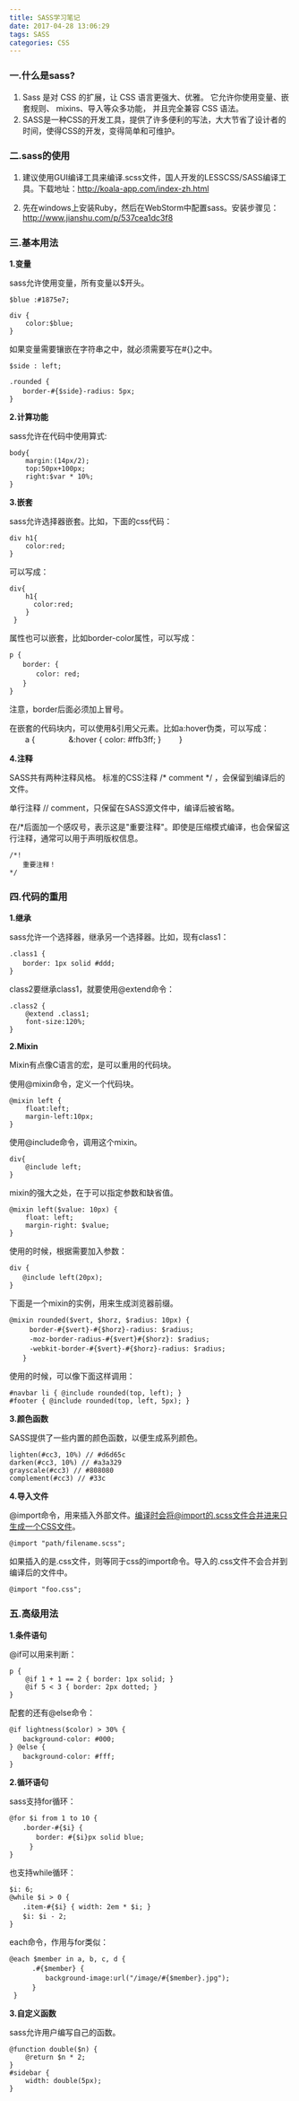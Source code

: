 ```yaml
---
title: SASS学习笔记
date: 2017-04-28 13:06:29
tags: SASS
categories: CSS
---
```


### 一.什么是sass?
1. Sass 是对 CSS 的扩展，让 CSS 语言更强大、优雅。 它允许你使用变量、嵌套规则、 mixins、导入等众多功能， 并且完全兼容 CSS 语法。
2. SASS是一种CSS的开发工具，提供了许多便利的写法，大大节省了设计者的时间，使得CSS的开发，变得简单和可维护。

### 二.sass的使用

1. 建议使用GUI编译工具来编译.scss文件，国人开发的LESSCSS/SASS编译工具。下载地址：http://koala-app.com/index-zh.html

2. 先在windows上安装Ruby，然后在WebStorm中配置sass。安装步骤见：http://www.jianshu.com/p/537cea1dc3f8

### 三.基本用法

**1.变量**

sass允许使用变量，所有变量以$开头。

    $blue :#1875e7;
    
    div {
        color:$blue;
    }

如果变量需要镶嵌在字符串之中，就必须需要写在#{}之中。

    $side : left;
    
    .rounded {
    　　border-#{$side}-radius: 5px;
    }


**2.计算功能**

sass允许在代码中使用算式:

    body{
        margin:(14px/2);
        top:50px+100px;
        right:$var * 10%;
    }

**3.嵌套**

sass允许选择器嵌套。比如，下面的css代码：
    
    div h1{
        color:red;
    }

可以写成：

    div{
        h1{
          color:red;
        }
     }

属性也可以嵌套，比如border-color属性，可以写成：

    p {
    　　border: {
    　　　　color: red;
    　　}
    }

注意，border后面必须加上冒号。

在嵌套的代码块内，可以使用&引用父元素。比如a:hover伪类，可以写成：
　　a {
　　　　&:hover { color: #ffb3ff; }
　　}

**4.注释**

SASS共有两种注释风格。
标准的CSS注释 /* comment */ ，会保留到编译后的文件。

单行注释 // comment，只保留在SASS源文件中，编译后被省略。

在/*后面加一个感叹号，表示这是"重要注释"。即使是压缩模式编译，也会保留这行注释，通常可以用于声明版权信息。

    /*! 
    　　重要注释！
    */

### 四.代码的重用

**1.继承**

sass允许一个选择器，继承另一个选择器。比如，现有class1：

    .class1 {
    　　border: 1px solid #ddd;
    }

class2要继承class1，就要使用@extend命令：

    .class2 {
        @extend .class1;
        font-size:120%;
    }


**2.Mixin**

Mixin有点像C语言的宏，是可以重用的代码块。

使用@mixin命令，定义一个代码块。

    @mixin left {
        float:left;
        margin-left:10px;
    }

使用@include命令，调用这个mixin。

    div{
        @include left;
    }

mixin的强大之处，在于可以指定参数和缺省值。

    @mixin left($value: 10px) {
        float: left;
        margin-right: $value;
    }

使用的时候，根据需要加入参数：

    div {
    　　@include left(20px);
    }

下面是一个mixin的实例，用来生成浏览器前缀。

    @mixin rounded($vert, $horz, $radius: 10px) {
    　　　border-#{$vert}-#{$horz}-radius: $radius;
    　　　-moz-border-radius-#{$vert}#{$horz}: $radius;
    　　　-webkit-border-#{$vert}-#{$horz}-radius: $radius;
    　　}

使用的时候，可以像下面这样调用：

    #navbar li { @include rounded(top, left); }
    #footer { @include rounded(top, left, 5px); }

**3.颜色函数**

SASS提供了一些内置的颜色函数，以便生成系列颜色。

    lighten(#cc3, 10%) // #d6d65c
    darken(#cc3, 10%) // #a3a329
    grayscale(#cc3) // #808080
    complement(#cc3) // #33c

**4.导入文件**

@import命令，用来插入外部文件。编译时会将@import的.scss文件合并进来只生成一个CSS文件。

    @import "path/filename.scss";

如果插入的是.css文件，则等同于css的import命令。导入的.css文件不会合并到编译后的文件中。

    @import "foo.css";


### 五.高级用法

**1.条件语句**

@if可以用来判断：

    p {
        @if 1 + 1 == 2 { border: 1px solid; }
        @if 5 < 3 { border: 2px dotted; }
    }

配套的还有@else命令：

    @if lightness($color) > 30% {
    　　background-color: #000;
    } @else {
    　　background-color: #fff;
    }

**2.循环语句**

sass支持for循环：

    @for $i from 1 to 10 {
    　　.border-#{$i} {
    　　　　border: #{$i}px solid blue;
    　　　}
    }

也支持while循环：

    $i: 6;
    @while $i > 0 {
    　　.item-#{$i} { width: 2em * $i; }
    　　$i: $i - 2;
    }

each命令，作用与for类似：  

    @each $member in a, b, c, d {
        　.#{$member} {
        　　　background-image:url("/image/#{$member}.jpg");
        　}
     }

**3.自定义函数**

sass允许用户编写自己的函数。

    @function double($n) {
        @return $n * 2;
    }
    #sidebar {
        width: double(5px);
    }

